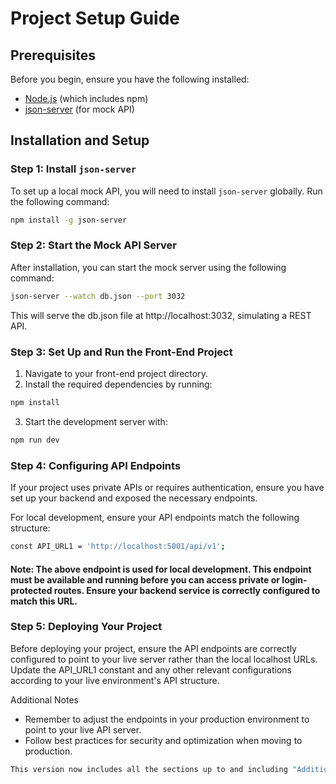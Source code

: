 # Project Setup Guide

## Prerequisites

Before you begin, ensure you have the following installed:

- [Node.js](https://nodejs.org/) (which includes npm)
- [json-server](https://github.com/typicode/json-server) (for mock API)

## Installation and Setup

### Step 1: Install `json-server`

To set up a local mock API, you will need to install `json-server` globally. Run the following command:

```bash
npm install -g json-server
```
### Step 2: Start the Mock API Server

After installation, you can start the mock server using the following command:

```bash
json-server --watch db.json --port 3032
```
This will serve the db.json file at http://localhost:3032, simulating a REST API.

### Step 3: Set Up and Run the Front-End Project
1. Navigate to your front-end project directory.
2. Install the required dependencies by running:

```bash
npm install
```
3. Start the development server with:

```bash
npm run dev
```
### Step 4: Configuring API Endpoints

If your project uses private APIs or requires authentication, ensure you have set up your backend and exposed the necessary endpoints.

For local development, ensure your API endpoints match the following structure:
```bash
const API_URL1 = 'http://localhost:5001/api/v1';
```
#### Note: The above endpoint is used for local development. This endpoint must be available and running before you can access private or login-protected routes. Ensure your backend service is correctly configured to match this URL.

### Step 5: Deploying Your Project
Before deploying your project, ensure the API endpoints are correctly configured to point to your live server rather than the local localhost URLs. Update the API_URL1 constant and any other relevant configurations according to your live environment's API structure.

Additional Notes
* Remember to adjust the endpoints in your production environment to point to your live API server.
* Follow best practices for security and optimization when moving to production.

```bash
This version now includes all the sections up to and including "Additional Notes."
```